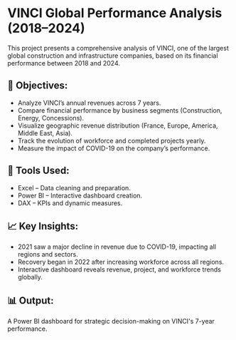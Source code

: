# VINCI Global Performance Analysis (2018–2024)

This project presents a comprehensive analysis of VINCI, one of the largest global construction and infrastructure companies, based on its financial performance between 2018 and 2024.

## 🎯 Objectives:
- Analyze VINCI’s annual revenues across 7 years.
- Compare financial performance by business segments (Construction, Energy, Concessions).
- Visualize geographic revenue distribution (France, Europe, America, Middle East, Asia).
- Track the evolution of workforce and completed projects yearly.
- Measure the impact of COVID-19 on the company’s performance.

## 🧰 Tools Used:
- Excel – Data cleaning and preparation.
- Power BI – Interactive dashboard creation.
- DAX – KPIs and dynamic measures.

## 📈 Key Insights:
- 2021 saw a major decline in revenue due to COVID-19, impacting all regions and sectors.
- Recovery began in 2022 after increasing workforce across all regions.
- Interactive dashboard reveals revenue, project, and workforce trends globally.

## 📊 Output:
A Power BI dashboard for strategic decision-making on VINCI's 7-year performance.
